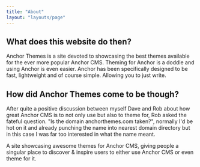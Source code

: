 ```yaml
---
title: "About"
layout: "layouts/page"
---
```


## What does this website do then?
Anchor Themes is a site devoted to showcasing the best themes available for the ever more popular Anchor CMS. Theming for Anchor is a doddle and using Anchor is even easier. Anchor has been specifically designed to be fast, lightweight and of course simple. Allowing you to just write.

## How did Anchor Themes come to be though?
After quite a positive discussion between myself Dave and Rob about how great Anchor CMS is to not only use but also to theme for, Rob asked the fateful question. "Is the domain anchorthemes.com taken?", normally I'd be hot on it and already punching the name into nearest domain directory but in this case I was far too interested in what the name meant.

A site showcasing awesome themes for Anchor CMS, giving people a singular place to discover & inspire users to either use Anchor CMS or even theme for it.
